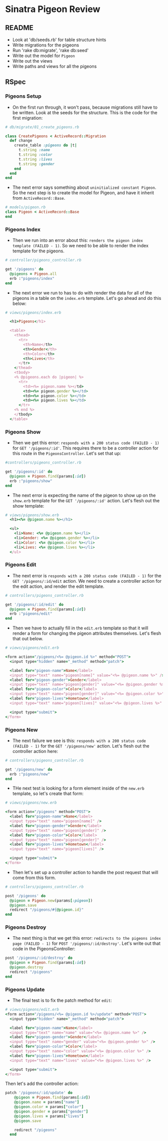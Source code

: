 # Sinatra Pigeon Review

## README

- Look at 'db/seeds.rb' for table structure hints
- Write migrations for the pigeons
- Run 'rake db:migrate', 'rake db:seed'
- Write out the model for `Pigeon`
- Write out the views
- Write paths and views for all the pigeons

## RSpec

### Pigeons Setup

- On the first run through, it won't pass, because migrations still have to be written. Look at the seeds for the structure. This is the code for the first migration:

```ruby
# db/migrate/01_create_pigeons.rb

class CreatePigeons < ActiveRecord::Migration
  def change
    create_table :pigeons do |t|
      t.string :name
      t.string :color
      t.string :lives
      t.string :gender
    end
  end
end
```

- The next error says something about `uninitialized constant Pigeon`. So the next step is to create the model for Pigeon, and have it inherit from `ActiveRecord::Base`.

```ruby
# models/pigeon.rb
class Pigeon < ActiveRecord::Base
end
```

### Pigeons Index

- Then we run into an error about this: `renders the pigeon index template (FAILED - 1)`. So we need to be able to render the index template for the pigeons.

```ruby
# controller/pigeons_controller.rb

get '/pigeons' do
  @pigeons = Pigeon.all
  erb :"pigeons/index"
end
```

- The next error we run to has to do with render the data for all of the pigeons in a table on the `index.erb` template. Let's go ahead and do this below:

```ruby
# views/pigeons/index.erb

  <h1>Pigeons</h1>

  <table>
    <thead>
      <tr>
        <th>Name</th>
        <th>Gender</th>
        <th>Color</th>
        <th>Lives</th>
      </tr>
    </thead>
    <tbody>
    <% @pigeons.each do |pigeon| %>
      <tr>
        <td><%= pigeon.name %></td>
        <td><%= pigeon.gender %></td>
        <td><%= pigeon.color %></td>
        <td><%= pigeon.lives %></td>
      </tr>
    <% end %>
    </tbody>
  </table>
```

### Pigeons Show

- Then we get this error: `responds with a 200 status code (FAILED - 1)` for `GET '/pigeons/:id'`. This requires there to be a controller action for this route in the `PigeonsController`. Let's set that up:

```ruby
#controllers/pigeons_controller.rb

get '/pigeons/:id' do
  @pigeon = Pigeon.find(params[:id])
  erb :"pigeons/show"
end
```

- The next error is expecting the name of the pigeon to show up on the `show.erb` template for the `GET '/pigeons/:id'` action. Let's flesh out the show template:

```ruby
# views/pigeons/show.erb
  <h1><%= @pigeon.name %></h1>

  <ul>
    <li>Name: <%= @pigeon.name %></li>
    <li>Gender: <%= @pigeon.gender %></li>
    <li>Color: <%= @pigeon.color %></li>
    <li>Lives: <%= @pigeon.lives %></li>
  </ul>
```

### Pigeons Edit

- The next error is `responds with a 200 status code (FAILED - 1)` for the `GET '/pigeons/:id/edit` action. We need to create a controller action for the edit action, and render the edit template.

```ruby
# controllers/pigeons_controller.rb

get '/pigeons/:id/edit' do
  @pigeon = Pigeon.find(params[:id])
  erb :"pigeons/edit"
end
```

- Then we have to actually fill in the `edit.erb` template so that it will render a form for changing the pigeon attributes themselves. Let's flesh that out below.

```ruby
# views/pigeons/edit.erb

<form action="/pigeons/<%= @pigeon.id %>" method="POST">
  <input type="hidden" name="_method" method="patch">

  <label for="pigeon-name">Name</label>
  <input type="text" name="pigeon[name]" value="<%= @pigeon.name %>" />
  <label for="pigeon-gender">Gender</label>
  <input type="text" name="pigeon[gender]" value="<%= @pigeon.gender %>" />
  <label for="pigeon-color">Color</label>
  <input type="text" name="pigeon[gender]" value="<%= @pigeon.color %>" />
  <label for="pigeon-lives">Hometown</label>
  <input type="text" name="pigeon[lives]" value="<%= @pigeon.lives %>" />

  <input type="submit">
</form>
```

### Pigeons New

- The next failure we see is this: `responds with a 200 status code (FAILED - 1)` for the `GET '/pigeons/new'` action. Let's flesh out the controller action here:

```ruby
# controllers/pigeons_controller.rb

get '/pigeons/new' do
  erb :"pigeons/new"
end
```

- THe next test is looking for a form element inside of the `new.erb` template, so let's create that form:

```ruby
# views/pigeons/new.erb

<form action="/pigeons" method="POST">
  <label for="pigeon-name">Name</label>
  <input type="text" name="pigeon[name]" />
  <label for="pigeon-gender">Gender</label>
  <input type="text" name="pigeon[gender]" />
  <label for="pigeon-color">Color</label>
  <input type="text" name="pigeon[gender]" />
  <label for="pigeon-lives">Hometown</label>
  <input type="text" name="pigeon[lives]" />

  <input type="submit">
</form>
```

- Then let's set up a controller action to handle the post request that will come from this form.

```ruby
# controllers/pigeons_controller.rb

post '/pigeons' do
  @pigeon = Pigeon.new(params[:pigeon])
  @pigeon.save
  redirect "/pigeons/#{@pigeon.id}"
end
```

### Pigeons Destroy

- The next thing is that we get this error: `redirects to the pigeons index page (FAILED - 1)` for `POST '/pigeons/:id/destroy'`. Let's write out that code in the PigeonsController:

```ruby
post '/pigeons/:id/destroy' do
  @pigeon = Pigeon.find(params[:id])
  @pigeon.destroy
  redirect "/pigeons"
end
```

### Pigeons Update

- The final test is to fix the patch method for `edit`:

```ruby
# views/pigeons/edit.erb
<form action="/pigeons/<%= @pigeon.id %>/update" method="POST">
  <input type="hidden" name="_method" method="patch">

  <label for="pigeon-name">Name</label>
  <input type="text" name="name" value="<%= @pigeon.name %>" />
  <label for="pigeon-gender">Gender</label>
  <input type="text" name="gender" value="<%= @pigeon.gender %>" />
  <label for="pigeon-color">Color</label>
  <input type="text" name="color" value="<%= @pigeon.color %>" />
  <label for="pigeon-lives">Hometown</label>
  <input type="text" name="lives" value="<%= @pigeon.lives %>" />

  <input type="submit">
</form>
```

Then let's add the controller action:

```ruby
patch '/pigeons/:id/update' do
    @pigeon = Pigeon.find(params[:id])
    @pigeon.name = params["name"]
    @pigeon.color = params["color"]
    @pigeon.gender = params["gender"]
    @pigeon.lives = params["lives"]
    @pigeon.save

    redirect "/pigeons"
  end
```
